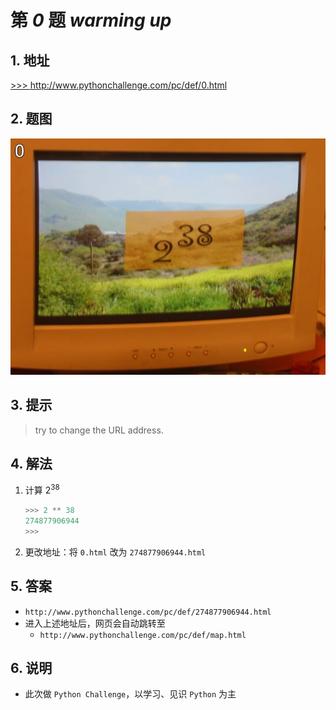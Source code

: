 # 第 *0* 题 *warming up*

## 1. 地址

<a href="http://www.pythonchallenge.com/pc/def/0.html" target="_blank">>>> http://www.pythonchallenge.com/pc/def/0.html</a>

## 2. 题图

![calc](.\imgs\00_calc.jpg)

## 3. 提示

> try to change the URL address.

## 4. 解法

1. 计算 2<sup>38</sup>

    ```python
    >>> 2 ** 38
    274877906944
    >>> 
    ```

2. 更改地址：将 `0.html` 改为 `274877906944.html`

## 5. 答案

- `http://www.pythonchallenge.com/pc/def/274877906944.html`
- 进入上述地址后，网页会自动跳转至
    - `http://www.pythonchallenge.com/pc/def/map.html`

## 6. 说明

- 此次做 `Python Challenge`，以学习、见识 `Python` 为主